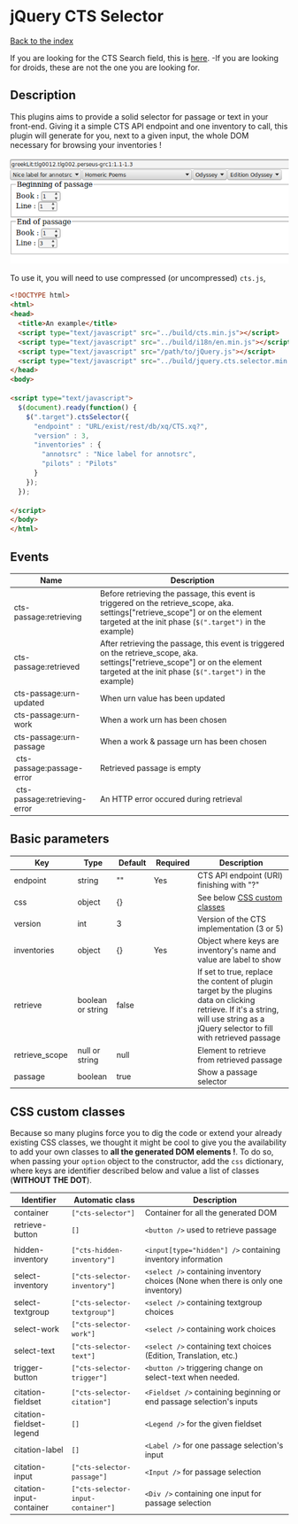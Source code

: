 jQuery CTS Selector
===

[Back to the index](../../README.md)

If you are looking for the CTS Search field, this is [here](./jquery.cts.typeahead.md). -If you are looking for droids, these are not the one you are looking for.

## Description

This plugins aims to provide a solid selector for passage or text in your front-end. Giving it a simple CTS API endpoint and one inventory to call, this plugin will generate for you, next to a given input, the whole DOM necessary for browsing your inventories !

![This ain't pretty but you can give it some css love yourself](../img/screenshot.jquery.cts.selector.png)

To use it, you will need to use compressed (or uncompressed) `cts.js`, 

```html
<!DOCTYPE html>
<html>
<head>
  <title>An example</title>
  <script type="text/javascript" src="../build/cts.min.js"></script>
  <script type="text/javascript" src="../build/i18n/en.min.js"></script>
  <script type="text/javascript" src="/path/to/jQuery.js"></script>
  <script type="text/javascript" src="../build/jquery.cts.selector.min.js"></script>
</head>
<body>

<script type="text/javascript">
  $(document).ready(function() {
    $(".target").ctsSelector({
      "endpoint" : "URL/exist/rest/db/xq/CTS.xq?",
      "version" : 3,
      "inventories" : {
        "annotsrc" : "Nice label for annotsrc",
        "pilots" : "Pilots"
      }
    });
  });

</script>
</body>
</html>
```

## Events

| Name                         | Description
|------------------------------|---------------------------------
| cts-passage:retrieving       | Before retrieving the passage, this event is triggered on the retrieve_scope, aka. settings["retrieve_scope"] or on the element targeted at the init phase (`$(".target")` in the example)
| cts-passage:retrieved        | After retrieving the passage, this event is triggered on the retrieve_scope, aka. settings["retrieve_scope"] or on the element targeted at the init phase (`$(".target")` in the example)
| cts-passage:urn-updated      | When urn value has been updated
| cts-passage:urn-work         | When a work urn has been chosen
| cts-passage:urn-passage      | When a work & passage urn has been chosen
| cts-passage:passage-error    | Retrieved passage is empty
| cts-passage:retrieving-error | An HTTP error occured during retrieval

## Basic parameters

| Key            | Type              | Default | Required | Description
|----------------|-------------------|---------|----------|------------------
| endpoint       | string            |    ""   |    Yes   | CTS API endpoint (URI) finishing with "?"
| css            | object            |    {}   |          | See below [CSS custom classes](#css-custom-classes)
| version        | int               |    3    |          | Version of the CTS implementation (3 or 5)
| inventories    | object            |    {}   |    Yes   | Object where keys are inventory's name and value are label to show
| retrieve       | boolean or string | false   |          | If set to true, replace the content of plugin target by the plugins data on clicking retrieve. If it's a string, will use string as a jQuery selector to fill with retrieved passage
| retrieve_scope | null or string    | null    |          | Element to retrieve from retrieved passage
| passage        | boolean           |  true   |          | Show a passage selector

## CSS custom classes

Because so many plugins force you to dig the code or extend your already existing CSS classes, we thought it might be cool to give you the availability to add your own classes to **all the generated DOM elements !**. To do so, when passing your `option` object to the constructor, add the `css` dictionary, where keys are identifier described below and value a list of classes (**WITHOUT THE DOT**).

|      Identifier          |  Automatic class                   | Description
|--------------------------|------------------------------------|--------------
| container                | `["cts-selector"]`                 | Container for all the generated DOM
| retrieve-button          | `[]`                               | `<button />` used to retrieve passage
|                          |                                    |
| hidden-inventory         | `["cts-hidden-inventory"]`         | `<input[type="hidden"] />` containing inventory information
| select-inventory         | `["cts-selector-inventory"]`       | `<select />` containing inventory choices (None when there is only one inventory)
| select-textgroup         | `["cts-selector-textgroup"]`       | `<select />` containing textgroup choices
| select-work              | `["cts-selector-work"]`            | `<select />` containing work choices
| select-text              | `["cts-selector-text"]`            | `<select />` containing text choices (Edition, Translation, etc.)
| trigger-button           | `["cts-selector-trigger"]`         | `<button />` triggering change on select-text when needed.
|                          |                                    |
| citation-fieldset        | `["cts-selector-citation"]`        | `<Fieldset />` containing beginning or end passage selection's inputs
| citation-fieldset-legend | `[]`                               | `<Legend />` for the given fieldset
| citation-label           | `[]`                               | `<Label />` for one passage selection's input
| citation-input           | `["cts-selector-passage"]`         | `<Input />` for passage selection
| citation-input-container | `["cts-selector-input-container"]` | `<Div />` containing one input for passage selection